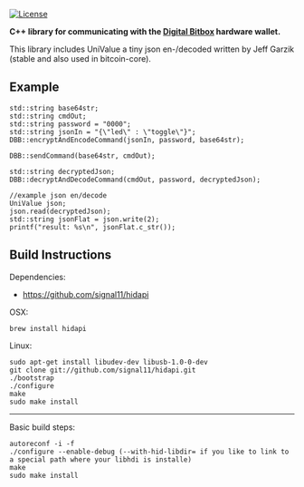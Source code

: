 [![License](http://img.shields.io/:License-MIT-yellow.svg)](LICENSE)

**C++ library for communicating with the [Digital Bitbox](https://digitalbitbox.com) hardware wallet.**

This library includes UniValue a tiny json en-/decoded written by Jeff Garzik (stable and also used in bitcoin-core).

## Example

    std::string base64str;
    std::string cmdOut;
    std::string password = "0000";
    std::string jsonIn = "{\"led\" : \"toggle\"}";
    DBB::encryptAndEncodeCommand(jsonIn, password, base64str);
    
    DBB::sendCommand(base64str, cmdOut);
    
    std::string decryptedJson;
    DBB::decryptAndDecodeCommand(cmdOut, password, decryptedJson);
    
    //example json en/decode
    UniValue json;
    json.read(decryptedJson);
    std::string jsonFlat = json.write(2);
    printf("result: %s\n", jsonFlat.c_str());

## Build Instructions
Dependencies:

- https://github.com/signal11/hidapi

OSX:

    brew install hidapi

Linux:

    sudo apt-get install libudev-dev libusb-1.0-0-dev
    git clone git://github.com/signal11/hidapi.git
    ./bootstrap
    ./configure
    make
    sudo make install
    


--------------

Basic build steps:

    autoreconf -i -f
    ./configure --enable-debug (--with-hid-libdir= if you like to link to a special path where your libhdi is installe)
    make
    sudo make install